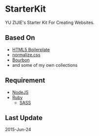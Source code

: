 # StarterKit

YU ZIJIE's Starter Kit For Creating Websites.

## Based On

* [HTML5 Boilerplate][1]
* [normalize.css][2]
* [Bourbon][3]
* and some of my own collections

## Requirement

* [NodeJS][4]
* [Ruby][5]
  * [SASS][6]

## Last Update

2015-Jun-24

[1]: https://html5boilerplate.com
[2]: http://necolas.github.io/normalize.css
[3]: http://bourbon.io
[4]: https://nodejs.org
[5]: https://www.ruby-lang.org
[6]: http://sass-lang.com
